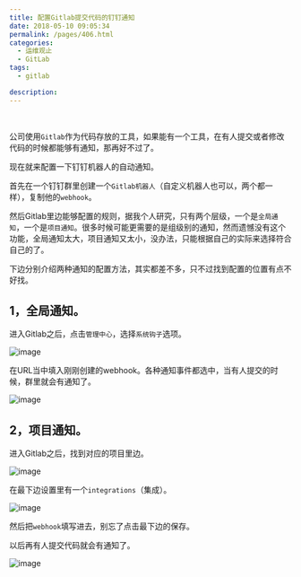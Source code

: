 ```yaml
---
title: 配置Gitlab提交代码的钉钉通知
date: 2018-05-10 09:05:34
permalink: /pages/406.html
categories:
  - 运维观止
  - GitLab
tags:
  - gitlab

description:
---
```


<br><ArticleTopAd></ArticleTopAd>


公司使用`Gitlab`作为代码存放的工具，如果能有一个工具，在有人提交或者修改代码的时候都能够有通知，那再好不过了。

现在就来配置一下钉钉机器人的自动通知。

首先在一个钉钉群里创建一个`Gitlab机器人`（自定义机器人也可以，两个都一样），复制他的`webhook`。

然后Gitlab里边能够配置的规则，据我个人研究，只有两个层级，一个是`全局通知`，一个是`项目通知`。很多时候可能更需要的是组级别的通知，然而遗憾没有这个功能，全局通知太大，项目通知又太小，没办法，只能根据自己的实际来选择符合自己的了。

下边分别介绍两种通知的配置方法，其实都差不多，只不过找到配置的位置有点不好找。

## 1，全局通知。

进入Gitlab之后，点击`管理中心`，选择`系统钩子`选项。

![image](http://t.eryajf.net/imgs/2021/09/cc7f67b1efc103eb.jpg)

在URL当中填入刚刚创建的webhook。各种通知事件都选中，当有人提交的时候，群里就会有通知了。

![image](http://t.eryajf.net/imgs/2021/09/6d8d7ed4eba6d69f.jpg)

## 2，项目通知。

进入Gitlab之后，找到对应的项目里边。

![image](http://t.eryajf.net/imgs/2021/09/717bd3cf59c2b32e.jpg)

在最下边设置里有一个`integrations`（集成）。

![image](http://t.eryajf.net/imgs/2021/09/e5f8266c07c920de.jpg)

然后把`webhook`填写进去，别忘了点击最下边的保存。

以后再有人提交代码就会有通知了。

![image](http://t.eryajf.net/imgs/2021/09/5ae847de9004b332.jpg)


<br><ArticleTopAd></ArticleTopAd>
